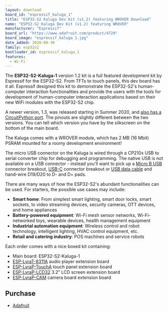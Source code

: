 ```yaml
---
layout: download
board_id: "espressif_kaluga_1"
title: "ESP32-S2 Kaluga Dev Kit (v1.2) featuring WROVER Download"
name: "ESP32-S2 Kaluga Dev Kit (v1.2) featuring WROVER"
manufacturer: "Espressif"
board_url: "https://www.adafruit.com/product/4729"
board_image: "espressif_kaluga_1.jpg"
date_added: 2020-08-30
family: esp32s2
bootloader_id: espressif_kaluga_1
features:
  - Wi-Fi
---
```


The **ESP32-S2-Kaluga-1** version 1.2 kit is a full featured development kit by Espressif for the ESP32-S2. From TFTs to touch panels, this dev board has it all. Espressif designed this kit to demonstrate the ESP32-S2's human-computer interaction functionalities and provide the users with the tools for development of human-computer interaction applications based on their new WiFi modules with the ESP32-S2 chip.

A newer version, 1.3, was released starting in Summer 2020, and [also has a CircuitPython port](/board/espressif_kaluga_1.3/). The pinouts are slightly different between the two versions. You can tell which version you have by the silkscreen on the bottom of the main board.

The Kaluga comes with a WROVER module, which has 2 MB (16 Mbit) PSRAM mounted for a roomy development environment!

The micro USB connector on the Kaluga is wired through a CP210x USB to serial converter chip for debugging and programming. The native USB is not available on a USB connector - instead you'll want to pick up a [Micro B USB](https://www.adafruit.com/product/1833) connector breakout, [USB-C](https://www.adafruit.com/product/4090) connector breakout or [USB data cable](https://www.adafruit.com/product/4448) and hand-wire D19/D20 to D- and D+ pads.

There are many ways of how the ESP32-S2's abundant functionalities can be used. For starters, the possible use cases may include:

- **Smart home**: From simplest smart lighting, smart door locks, smart sockets, to video streaming devices, security cameras, OTT devices, and home appliances
- **Battery-powered equipment**: Wi-Fi mesh sensor networks, Wi-Fi-networked toys, wearable devices, health management equipment
- **Industrial automation equipment**: Wireless control and robot technology, intelligent lighting, HVAC control equipment, etc.
- **Retail and catering industry**: POS machines and service robots

Each order comes with a nice boxed kit containing:

- Main board: ESP32-S2-Kaluga-1
- [ESP-LyraT-8311A](https://docs.espressif.com/projects/esp-idf/en/latest/esp32s2/hw-reference/esp32s2/user-guide-esp-lyrat-8311a_v1.2.html) audio player extension board
- [ESP-LyraP-TouchA](https://docs.espressif.com/projects/esp-idf/en/latest/esp32s2/hw-reference/esp32s2/user-guide-esp-lyrap-toucha-v1.1.html) touch panel extension board
- [ESP-LyraP-LCD32](https://docs.espressif.com/projects/esp-idf/en/latest/esp32s2/hw-reference/esp32s2/user-guide-esp-lyrap-lcd32-v1.1.html) 3.2” LCD screen extension board
- [ESP-LyraP-CAM](https://docs.espressif.com/projects/esp-idf/en/latest/esp32s2/hw-reference/esp32s2/user-guide-esp-lyrap-cam-v1.0.html) camera board extension board

## Purchase

* [Adafruit](https://www.adafruit.com/product/4729)
